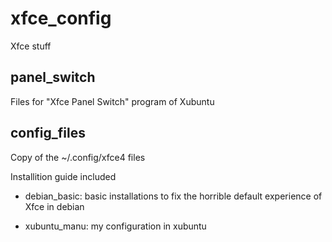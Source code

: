 # xfce_config
Xfce stuff

## panel_switch
Files for "Xfce Panel Switch" program of Xubuntu

## config_files
Copy of the ~/.config/xfce4 files

Installition guide included
 
 - debian_basic: basic installations to fix the horrible default experience of Xfce in debian 
 
 - xubuntu_manu: my configuration in xubuntu

